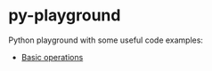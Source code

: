 # py-playground

Python playground with some useful code examples:
- [Basic operations](https://github.com/Marketionist/py-playground/blob/main/basic-operations.py)
